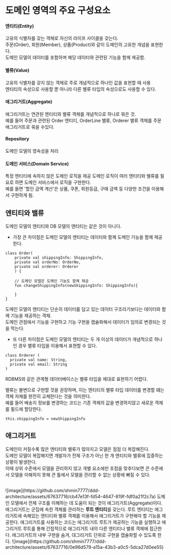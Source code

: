 # 도메인 영역의 주요 구성요소
####  엔티티(Entity)
고유의 식별자를 갖는 객체로 자신의 라이프 사이클을 갖는다.  
주문(Order), 회원(Member), 상품(Product)와 같이 도메인의 고유한 개념을 표현한다.  
도메인 모델의 데이터를 포함하며 해당 데이터와 관련된 기능을 함께 제공함.  

#### 밸류(Value)
고유의 식별자를 갖지 않는 객체로 주로 개념적으로 하나인 값을 표현할 때 사용  
엔티티의 속성으로 사용할 뿐 아니라 다른 밸류 타입의 속성으로도 사용할 수 있다.  

#### 애그리거트(Aggregate)
애그리거트는 연관된 엔티티와 밸류 객체를 개념적으로 하나로 묶은 것.  
예를 들어 주문과 관련된 Order 엔티티, OrderLine 밸류, Orderer 밸류 객체를 주문 애그리거트로 묶을 수있다.  

#### Repository 
도메인 모델의 영속성을 처리

#### 도메인 서비스(Domain Service)
특정 엔티티에 속하지 않은 도메인 로직을 제공
도메인 로직이 여러 엔티티와 밸류를 필요로 하면 도메인 서비스에서 로직을 구현한다.  
예를 들면 '할인 금액 계산'은 상품, 쿠폰, 회원등급, 구매 금액 등 다양한 조건을 이용해서 구현하게 됨.  

## 엔티티와 밸류
도메인 모델의 엔티티와 DB 모델의 엔티티는 같은 것이 아니다.  
* 가장 큰 차이점은 도메인 모델의 엔티티는 데이터와 함께 도메인 기능을 함께 제공한다.  

```
class Order(
    private val shippingInfo: ShippingInfo,
    private val orderNo: OrderNo,
    private val orderer: Orderer
    ) {

    // 도메인 모델은 도메인 기능도 함께 제공
    fun changeShippingInfo(newShippingInfo: ShippingInfo){
        
    }
}
```
도메인 모델의 엔티티는 단순히 데이터를 담고 있는 데이터 구조라기보다는 데이터와 함께 기능을 제공하는 객체.  
도메인 관점에서 기능을 구현하고 기능 구현을 캡슐화해서 데이터가 임의로 변경되는 것을 막는다.  

* 또 다른 차이점은 도메인 모델의 엔티티는 두 개 이상의 데이터가 개념적으로 하나인 경우 밸류 타입을 이용해서 표현할 수 있다.
```
class Orderer (
  private val name: String,
  private val email: String
)
```

RDBMS와 같은 관계형 데이터베이스는 밸류 타입을 제대로 표현하기 어렵다.  

밸류는 불변으로 구현할 것을 권장하며, 이는 엔티티의 밸류 타입 데이터를 변경할 떄는 객체 자체를 완전히 교체한다는 것을 의미한다.  
예를 들어 배송지 정보를 변경하는 코드는 기존 객체의 값을 변경하지않고 새로운 객체를 필드에 할당한다.  
```
this.shippingInfo = newShippingInfo
```

## 애그리거트
도메인이 커질수록 많은 엔티티와 밸류가 많아지고 모델은 점점 더 복잡해진다.  
도메인 모델이 복잡해지면 개발자가 전체 구조가 아닌 한 개 엔티티와 밸류에 집중하는 상황이 발생한다.  
이때 상위 수준에서 모델을 관리하지 않고 개별 요소에만 초점을 맞추다보면 큰 수준에서 모델을 이해하지 못해 큰 틀에서 모델을 관리할 수 없는 상황에 빠질 수 있다.  

<br>  
![image](https://github.com/shmin7777/ddd-architecture/assets/67637716/cb47e13f-fd54-4647-819f-fdf0a21f2c7a)  
도메인 모델에서 전체 구조를 이해하는 데 도움이 되는 것이 애그리거트(Aggregate)이다.  
애그리거트는 군집에 속한 객체를 관리하는 <b>루트 엔티티</b>를 갖는다.  
루트 엔티티는 애그리거트에 속해있는 엔티티와 밸류 객체를 이용해서 애그리거트가 구현해야 할 기능을 제공한다.  
애그리거트를 사용하는 코드는 애그리거트 루트가 제공하는 기능을 실행하고 애그리거트 루트를 통해 간접적으로 애그리거트 내의 다른 엔티티나 밸류 객체에 접근한다.  
애그리거트의 내부 구현을 숨겨, 대그리거트 단위로 구현을 캡슐화할 수 있도록 한다.  
![image](https://github.com/shmin7777/ddd-architecture/assets/67637716/0e96d579-a15a-43b3-a0c5-5dca27d0ee55)  

<br>  










